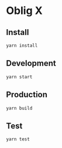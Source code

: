 # Oblig X

## Install
`yarn install`

## Development
`yarn start`

## Production
`yarn build`

## Test
`yarn test`
